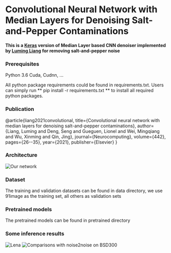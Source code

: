 # Convolutional Neural Network with Median Layers for Denoising Salt-and-Pepper Contaminations

**This is a [Keras](https://keras.io/) version of Median Layer based CNN denoiser implemented by [Luming Liang](https://sites.google.com/site/lumingliangshomepage/) for removing salt-and-pepper noise**

### Prerequisites

Python 3.6
Cuda, Cudnn, ... 

All python package requirements could be found in requirements.txt. Users can simply run 
** pip install -r requirements.txt **
to install all required python packages.

### Publication

@article{liang2021convolutional,
  title={Convolutional neural network with median layers for denoising salt-and-pepper contaminations},
  author={Liang, Luming and Deng, Seng and Gueguen, Lionel and Wei, Mingqiang and Wu, Xinming and Qin, Jing},
  journal={Neurocomputing},
  volume={442},
  pages={26--35},
  year={2021},
  publisher={Elsevier}
}

### Architecture

![Our network](https://github.com/llmpass/medianDenoise/blob/master/results/architecture.JPG)

### Dataset

The training and validation datasets can be found in data directory, we use 91image as the training set, all others as validation sets

### Pretrained models

The pretrained models can be found in pretrained directory

### Some inference results 

![Lena](https://github.com/llmpass/medianDenoise/blob/master/results/lenna.JPG)
![Comparisons with noise2noise on BSD300](https://github.com/llmpass/medianDenoise/blob/master/results/bsd300.JPG)
